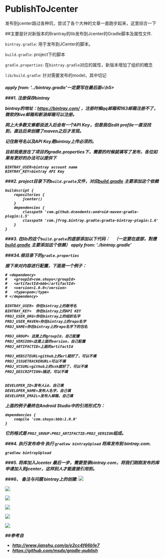 # PublishToJcenter
发布到jcenter路过各种坑，尝试了各个大神的文章一直跑步起来，这里综合一下

##主要是针对新版本的Brantray的lib发布到Jcenter的Gradle脚本及属性文件.

`bintray.gradle`: 用于发布到JCenter的脚本。

`build.gradle`: project下的脚本

`gradle.properties`: 在`bintray.gradle`对应的属性，新版本增加了组织的概念

`lib/build.gradle`: 针对需要发布的model，其中切记 <h5>apply from: '../bintray.gradle'一定要写在最后面<\h5>

###1. 注册保存bintray

bintray的地址：https://bintray.com/ ，注册时候qq邮箱和163邮箱注册不了，微软的live邮箱和新浪邮箱可以注册。

网上大多数文章都说进入后会有一个API Key，但是我在edit profile一直没找到，直达后来创建了maven之后才发现。

记住账号名以及API Key是bintray上传必须的。 

目前我是放在了项目的gradle.properties下，需要的时候就填写了发布，各位如果有更好的办法可以提供下
```
BINTRAY_USER=bintray account name
BINTRAY_KEY=bintray API Key
```

###2. project目录下的`build.gradle`文件，对应<a href="https://github.com/CarGuo/PublishToJcenter/blob/master/build.gradle">build.gradle</a>
主要添加这个依赖
```
buildscript {
    repositories {
        jcenter()
    }
    dependencies {
        classpath 'com.github.dcendents:android-maven-gradle-plugin:1.5'
        classpath 'com.jfrog.bintray.gradle:gradle-bintray-plugin:1.6'
    }
}
```
###3. 在lib的这个`build.gradle`的**底部**添加以下代码：
    （一定要在底部，對應<a href="https://github.com/CarGuo/PublishToJcenter/blob/master/lib/build.gradle">build.gradle</a>
主要添加这个依赖）
    apply from: './bintray.gradle'

###34.根目录下的`gradle.properties`

接下来对内容进行配置，下面是一个例子：
```
# <dependency>
#   <groupId>com.shuyu</groupId>
#   <artifactId>bbb</artifactId>
#   <version>1.0.0</version>
#   <type>pom</type>
# </dependency>

BINTRAY_USER= 你在bintray上的账号名
BINTRAY_KEY=  你在bintray上的API KEY
PROJ_USER_ORG=你在bintray上的组织名字
PROJ_USER_MAVEN=你在bintray上的repo名字
PROJ_NAME=你在bintray上的repo名字下的包名

PROJ_GROUP= 这是上的groupId，自己配置
PROJ_VERSION=这是上面的version，自己配置
PROJ_ARTIFACTID=上面的artifactId

PROJ_WEBSITEURL=github上的url就好了，可以不填
PROJ_ISSUETRACKERURL=可以不填
PROJ_VCSURL=github上的ssh就好了，可以不填
PROJ_DESCRIPTION=描述，可以不填


DEVELOPER_ID=发布人id，自己填
DEVELOPER_NAME=发布人名字，自己填
DEVELOPER_EMAIL=发布人邮箱，自己填
```
上面的例子最终在Android Studio中的引用形式为：
```
dependencies {
    compile 'com.shuyu:bbb:1.0.0'
}
```
它的格式是 `PROJ_GROUP:PROJ_ARTIFACTID:PROJ_VERSION`组成。

###4. 执行发布命令
执行 `gradlew bintrayUpload` 将库发布到 bintray.com.
```
gradlew bintrayUpload
```
###5. 将库加入Jcenter
最后一步，需要登录bintray.com，将我们刚刚发布的库申请加入到jcenter，这样别人才能直接引用到。

###6、 备注与问题 
bintray上的创建:
<img src= "https://github.com/CarGuo/PublishToJcenter/blob/master/readmeImg/001.jpg">
<p></p>
<img src= "https://github.com/CarGuo/PublishToJcenter/blob/master/readmeImg/002.jpg">
<p></p>
<img src= "https://github.com/CarGuo/PublishToJcenter/blob/master/readmeImg/003.jpg">
<p></p>
<img src= "https://github.com/CarGuo/PublishToJcenter/blob/master/readmeImg/004.jpg">
<p></p>
<img src= "https://github.com/CarGuo/PublishToJcenter/blob/master/readmeImg/005.jpg">
<p></p>
<img src= "https://github.com/CarGuo/PublishToJcenter/blob/master/readmeImg/006.jpg">
<p></p>


##参考自

* http://www.jianshu.com/p/e2cc4f66b1e7
* https://github.com/msdx/gradle-publish
